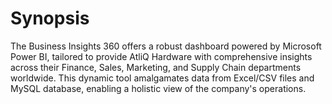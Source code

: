 # Synopsis

The Business Insights 360 offers a robust dashboard powered by Microsoft Power BI, tailored to provide AtliQ Hardware with comprehensive insights across their Finance, Sales, Marketing, and Supply Chain departments worldwide. This dynamic tool amalgamates data from Excel/CSV files and MySQL database, enabling a holistic view of the company's operations.
